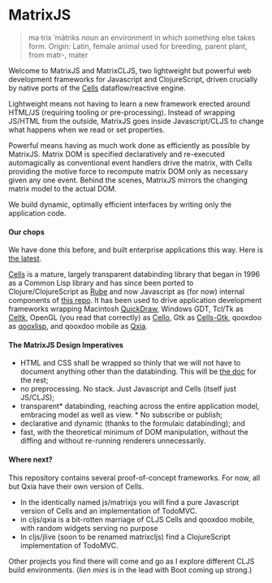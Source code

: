 # MatrixJS
> ma·trix ˈmātriks *noun* an environment in which something else takes form. *Origin:* Latin, female animal used for breeding, parent plant, from matr-, mater

Welcome to MatrixJS and MatrixCLJS, two lightweight but powerful web development frameworks for Javascript and ClojureScript, driven crucially by native ports of the [Cells](https://github.com/kennytilton/cells) dataflow/reactive engine.

Lightweight means not having to learn a new framework erected around HTML/JS (requiring tooling or pre-processing). Instead of wrapping JS/HTML from the outside, MatrixJS goes inside Javascript/CLJS to change what happens when we read or set properties.

Powerful means having as much work done as efficiently as possible by MatrixJS. Matrix DOM is specified declaratively and re-executed automagically as conventional event handlers drive the matrix, with Cells providing the motive force to recompute matrix DOM only as necessary given any one event. Behind the scenes, MatrixJS mirrors the changing matrix model to the actual DOM. 

We build dynamic, optimally efficient interfaces by writing only the application code.

#### Our chops
We have done this before, and built enterprise applications this way. Here is [the latest](http://tiltonsalgebra.com/#).

[Cells](https://github.com/kennytilton/cells) is a mature, largely transparent databinding library that began in 1996 as a Common Lisp library and has since been ported to Clojure/ClojureScript as [Rube](https://github.com/kennytilton/rube) and now Javascript as (for now) internal components of [this repo](https://github.com/kennytilton/ConnectJS/blob/master/ConnectJS/public_html/js/Cells.js). It has been used to drive application development frameworks wrapping Macintosh [QuickDraw](https://en.wikipedia.org/wiki/QuickDraw), Windows GDT, Tcl/Tk as [Celtk](https://github.com/kennytilton/celtk), OpenGL (you read that correctly) as [Cello](https://github.com/kennytilton/Cello), Gtk as [Cells-Gtk](https://github.com/Ramarren/cells-gtk3), qooxdoo as [qooxlisp](https://github.com/kennytilton/qooxlisp), and qooxdoo mobile as [Qxia](https://github.com/kennytilton/qxia).

#### The MatrixJS Design Imperatives
 * HTML and CSS shall be wrapped so thinly that we will not have to document anything other than the databinding. This will be [the doc](https://developer.mozilla.org/en-US/docs/Web/API) for the rest;
 * no preprocessing. No stack. Just Javascript and Cells (itself just JS/CLJS);
 * transparent\* databinding, reaching across the entire application model, embracing model as well as view. \* No subscribe or publish; 
 * declarative and dynamic (thanks to the formulaic databinding); and
 * fast, with the theoretical minimum of DOM manipulation, without the diffing and without re-running renderers unnecessarily.
 
 #### Where next?
 This repository contains several proof-of-concept frameworks. For now, all but Qxia have their own version of Cells.
 * In the identically named js/matrixjs you will find a pure Javascript version of Cells and an implementation of TodoMVC.
 * in cljs/qxia is a bit-rotten marriage of CLJS Cells and qooxdoo mobile, with random widgets serving no purpose
 * In cljs/jlive (soon to be renamed matrixcljs) find a ClojureScript implementation of TodoMVC.
 
Other projects you find there will come and go as I explore different CLJS build environments. (*lien mies* is in the lead with Boot coming up strong.)
